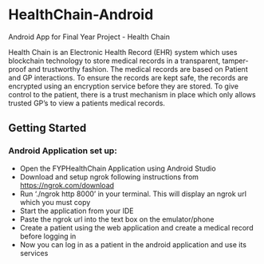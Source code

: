# HealthChain-Android

Android App for Final Year Project - Health Chain

Health Chain is an Electronic Health Record (EHR) system which uses blockchain technology to store medical records in a transparent, tamper-proof and trustworthy fashion. The medical records are based on Patient and GP interactions. To ensure the records are kept safe, the records are encrypted using an encryption service before they are stored. To give control to the patient, there is a trust mechanism in place which only allows trusted GP’s to view a patients medical records.

## Getting Started

### Android Application set up:

- Open the FYPHealthChain Application using Android Studio
- Download and setup ngrok following instructions from https://ngrok.com/download
- Run ‘./ngrok http 8000’ in your terminal. This will display an ngrok url which you must copy
- Start the application from your IDE
- Paste the ngrok url into the text box on the emulator/phone
- Create a patient using the web application and create a medical record before logging in
- Now you can log in as a patient in the android application and use its services
